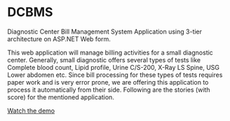 # DCBMS
Diagnostic Center Bill Management System Application using 3-tier architecture on ASP.NET Web form.

This web application will manage billing activities for a small diagnostic center. Generally, small diagnostic offers several types of tests like Complete blood count, Lipid profile, Urine C/S-200, X-Ray LS Spine, USG Lower abdomen etc. Since bill processing for these types of tests requires paper work and is very error prone, we are offering this application to process it automatically from their side. Following are the stories (with score) for the mentioned application. 

<a href="https://youtu.be/a8B7WHf-76Y" target="_blank">Watch the demo</a> 
